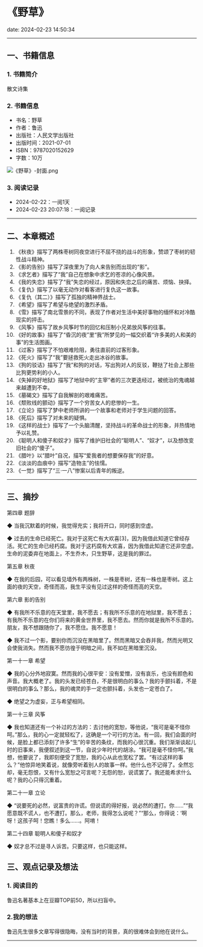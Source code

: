 # 《野草》
date: 2024-02-23 14:50:34

---

## 一、书籍信息

### 1. 书籍简介

散文诗集

### 2. 书籍信息

- 书名：野草
- 作者：鲁迅
- 出版社：人民文学出版社
- 出版时间：2021-07-01
- ISBN：9787020152629
- 字数：10万

![《野草》-封面.png](https://s11.ax1x.com/2024/02/23/pFUFEkQ.png)

### 3. 阅读记录

- 2024-02-22：一阅1天
- 2024-02-23 20:07:18：一阅记录

---

## 二、本章概述

1. 《秋夜》描写了两株枣树同夜空进行不屈不挠的战斗的形象，赞颂了枣树的韧性战斗精神。
2. 《影的告别》描写了深夜里为了向人来告别而出现的“影”。
3. 《求乞者》描写了“我”自己在想象中求乞的苍凉的心像风景。
4. 《我的失恋》描写了“我”失恋的经过，原因和失恋之后的痛苦、烦恼、抉择。
5. 《复仇》描写了以毫无动作对看客进行复仇这一故事。
6. 《复仇（其二）》描写了孤独的精神界战士。
7. 《希望》描写了希望与绝望的激烈矛盾。
8. 《雪》描写了南北雪景的不同，表现了作者对生活中美好事物的缅怀和对冷酷现实的抨击。
9. 《风筝》描写了故乡风筝时节的回忆和压制小兄弟放风筝的往事。
10. 《好的故事》描写了“昏沉的夜”里“我”所梦见的一幅交织着“许多美的人和美的事”的生活图画。
11. 《过客》描写了不怕艰难险阻，勇往直前的过客形象。
12. 《死火》描写了“我”要拯救死火走出冰谷的故事。
13. 《狗的驳诘》描写了“我”和狗的对话，写出狗对人的反驳，鞭挞了社会上那些比狗更势利的小人。
14. 《失掉的好地狱》描写了地狱中的“主宰”者的三次更迭经过，被统治的鬼魂越来越遭到不幸。
15. 《墓碣文》描写了自我解剖的艰难痛苦。
16. 《颓败线的颤动》描写了一个穷苦女人的悲惨的一生。
17. 《立论》描写了梦中老师所讲的一个故事和老师对于学生问题的回答。
18. 《死后》描写了对未来的疑惧。
19. 《这样的战士》描写了一个头脑清醒，坚持战斗的革命战士的形象，并热情地予以礼赞。
20. 《聪明人和傻子和奴才》描写了维护旧社会的“聪明人”、“奴才”，以及想改变旧社会的“傻子”。
21. 《腊叶》以“腊叶”自况，描写“爱我者的想要保存我”的好意。
22. 《淡淡的血痕中》描写“造物主”的怯懦。
23. 《一觉》描写了“三·一八”惨案以后青年的叛逆。

---

## 三、摘抄

第四章 题辞

◆ 当我沉默着的时候，我觉得充实；我将开口，同时感到空虚。

◆ 过去的生命已经死亡。我对于这死亡有大欢喜[3]，因为我借此知道它曾经存活。死亡的生命已经朽腐。我对于这朽腐有大欢喜，因为我借此知道它还非空虚。生命的泥委弃在地面上，不生乔木，只生野草，这是我的罪过。


第五章 秋夜

◆ 在我的后园，可以看见墙外有两株树，一株是枣树，还有一株也是枣树。这上面的夜的天空，奇怪而高，我生平没有见过这样的奇怪而高的天空。


第六章 影的告别

◆ 有我所不乐意的在天堂里，我不愿去；有我所不乐意的在地狱里，我不愿去；有我所不乐意的在你们将来的黄金世界里，我不愿去。然而你就是我所不乐意的。朋友，我不想跟随你了，我不愿住。我不愿意！

◆ 我不过一个影，要别你而沉没在黑暗里了。然而黑暗又会吞并我，然而光明又会使我消失。然而我不愿彷徨于明暗之间，我不如在黑暗里沉没。


第一十一章 希望

◆ 我的心分外地寂寞。然而我的心很平安：没有爱憎，没有哀乐，也没有颜色和声音。我大概老了。我的头发已经苍白，不是很明白的事么？我的手颤抖着，不是很明白的事么？那么，我的魂灵的手一定也颤抖着，头发也一定苍白了。

◆ 绝望之为虚妄，正与希望相同。


第一十三章 风筝

◆ 我也知道还有一个补过的方法的：去讨他的宽恕，等他说，“我可是毫不怪你呵。”那么，我的心一定就轻松了，这确是一个可行的方法。有一回，我们会面的时候，是脸上都已添刻了许多“生”的辛苦的条纹，而我的心很沉重。我们渐渐谈起儿时的旧事来，我便叙述到这一节，自说少年时代的胡涂。“我可是毫不怪你呵。”我想，他要说了，我即刻便受了宽恕，我的心从此也宽松了罢。“有过这样的事么？”他惊异地笑着说，就像旁听着别人的故事一样。他什么也不记得了。全然忘却，毫无怨恨，又有什么宽恕之可言呢？无怨的恕，说谎罢了。我还能希求什么呢？我的心只得沉重着。


第二十一章 立论

◆ “说要死的必然，说富贵的许谎。但说谎的得好报，说必然的遭打。你……”“我愿意既不谎人，也不遭打。那么，老师，我得怎么说呢？”“那么，你得说：‘啊呀！这孩子呵！您瞧！多么……。阿唷！


第二十四章 聪明人和傻子和奴才

◆ 奴才总不过是寻人诉苦。只要这样，也只能这样。



## 三、观点记录及想法

### 1. 阅读目的

鲁迅名著基本上在豆瓣TOP前50，所以扫盲中。

### 2.我的想法 

鲁迅先生很多文章写得很隐晦，没有当时的背景，真的很难体会到他在说什么。

--- 
